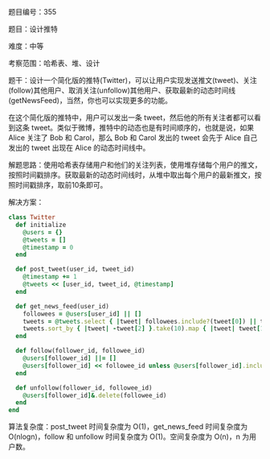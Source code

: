 题目编号：355

题目：设计推特

难度：中等

考察范围：哈希表、堆、设计

题干：设计一个简化版的推特(Twitter)，可以让用户实现发送推文(tweet)、关注(follow)其他用户、取消关注(unfollow)其他用户、获取最新的动态时间线(getNewsFeed)，当然，你也可以实现更多的功能。

在这个简化版的推特中，用户可以发出一条 tweet，然后他的所有关注者都可以看到这条 tweet。类似于微博，推特中的动态也是有时间顺序的，也就是说，如果 Alice 关注了 Bob 和 Carol，那么 Bob 和 Carol 发出的 tweet 会先于 Alice 自己发出的 tweet 出现在 Alice 的动态时间线中。

解题思路：使用哈希表存储用户和他们的关注列表，使用堆存储每个用户的推文，按照时间戳排序。获取最新的动态时间线时，从堆中取出每个用户的最新推文，按照时间戳排序，取前10条即可。

解决方案：

```ruby
class Twitter
  def initialize
    @users = {}
    @tweets = []
    @timestamp = 0
  end

  def post_tweet(user_id, tweet_id)
    @timestamp += 1
    @tweets << [user_id, tweet_id, @timestamp]
  end

  def get_news_feed(user_id)
    followees = @users[user_id] || []
    tweets = @tweets.select { |tweet| followees.include?(tweet[0]) || tweet[0] == user_id }
    tweets.sort_by { |tweet| -tweet[2] }.take(10).map { |tweet| tweet[1] }
  end

  def follow(follower_id, followee_id)
    @users[follower_id] ||= []
    @users[follower_id] << followee_id unless @users[follower_id].include?(followee_id)
  end

  def unfollow(follower_id, followee_id)
    @users[follower_id]&.delete(followee_id)
  end
end
```

算法复杂度：post_tweet 时间复杂度为 O(1)，get_news_feed 时间复杂度为 O(nlogn)，follow 和 unfollow 时间复杂度为 O(1)。空间复杂度为 O(n)，n 为用户数。
